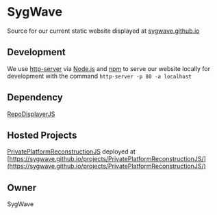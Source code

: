 # SygWave

Source for our current static website displayed at [sygwave.github.io](https://sygwave.github.io/)

## Development

We use [http-server](https://www.npmjs.com/package/http-server) via [Node.js](https://nodejs.org/en/) and [npm](https://www.npmjs.com/) to serve our website locally for development with the command `http-server -p 80 -a localhost`

## Dependency

[RepoDisplayerJS](https://github.com/magarenzo/RepoDisplayerJS)

## Hosted Projects

[PrivatePlatformReconstructionJS](https://github.com/SygWave/PrivatePlatformReconstructionJS) deployed at [https://sygwave.github.io/projects/PrivatePlatformReconstructionJS/](https://sygwave.github.io/projects/PrivatePlatformReconstructionJS/)

## Owner

SygWave
